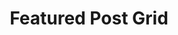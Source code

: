 ---
title: Featured Post Grid
component: "cards"
seo:
  page_title: Featured Post Grid
  meta_description:
  featured_image: /uploads/featured-image.jpg
  featured_image_alt:
hero:
  heading:
  body:
  hero_image:
    image: /uploads/featured-image.jpg
    image_alt:
html_example:
  - |
    <ul class="blog-feed--1 gap-md">
        <li class="card flex flex-column">
            <div class="card__meta">
                <a href="#" class="btn btn--secondary btn--category" aria-label="View all example posts">example</a>
            </div>
            <div class="card__image-wrap cover-image">
                <img src="https://source.unsplash.com/random/800x600?space" alt="" class="card__img">
                <div class="card__overlay">
                    <div class="btn btn--secondary" aria-label="">Read More</div>
                </div>
            </div>
            <div class="card__content flow">
                <h3 class="h4"><a class="card__link no-decoration" href="#">Blog Title</a></h3>
                <div class="card__summary font-size-xs">Poke aesthetic street art post-ironic intelligentsia meditation, live-edge activated charcoal vexillologist pickled. Ramps Brooklyn truffaut, tattooed you probably haven't heard of them cred keffiyeh.</div>
            </div>
        </li>
        <li class="card flex flex-column">
            <div class="card__meta">
                <a href="#" class="btn btn--secondary btn--category" aria-label="View all example posts">example</a>
            </div>
            <div class="card__image-wrap cover-image">
                <img src="https://source.unsplash.com/random/800x600?space" alt="" class="card__img">
                <div class="card__overlay">
                    <div class="btn btn--secondary" aria-label="">Read More</div>
                </div>
            </div>
            <div class="card__content flow">
                <h3 class="h4"><a class="card__link no-decoration" href="#">Blog Title</a></h3>
            </div>
        </li>
        <li class="card flex flex-column">
            <div class="card__meta">
                <a href="#" class="btn btn--secondary btn--category" aria-label="View all example posts">example</a>
            </div>
            <div class="card__image-wrap cover-image">
                <img src="https://source.unsplash.com/random/800x600?space" alt="" class="card__img">
                <div class="card__overlay">
                    <div class="btn btn--secondary" aria-label="">Read More</div>
                </div>
            </div>
            <div class="card__content flow">
                <h3 class="h4"><a class="card__link no-decoration" href="#">Blog Title</a></h3>
            </div>
        </li>
        <li class="card">
            <div class="card__content flow">
                <h3 class="h4"><a class="card__link no-decoration" href="#">Get Started Today!</a></h3>
                <div class="card__summary font-size-xs">Start building your websites faster using these simple prebuilt HTML and CSS components.</div>
                <a class="btn btn--primary" href="#">Get Started</a>
            </div>
        </li>
    </ul>
css_example:
  - |
    .blog-feed--1 {
        display: grid;
        grid-template-columns: repeat(4, 1fr);
        grid-template-rows: repeat(2, 1fr);
    }

    .blog-feed--1, 
    .blog-feed--1 .card {
        max-width: none;
    }

    .blog-feed--1 li:nth-of-type(1) { 
        grid-area: 1 / 1 / 3 / 3;
    }

    .blog-feed--1 li:nth-of-type(2) { 
        grid-area: 1 / 3 / 2 / 4; 
    }

    .blog-feed--1 li:nth-of-type(3) { 
        grid-area: 1 / 4 / 2 / 5; 
    }

    .blog-feed--1 li:nth-of-type(4) { 
        grid-area: 2 / 3 / 3 / 5; 
    }
---